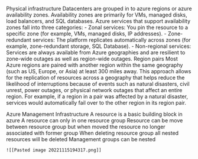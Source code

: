 Physical infrastructure
	Datacenters are grouped in to azure regions or azure availability zones.
	Availability zones are primarily for VMs, managed disks, load balancers, and SQL databases. Azure services that support availability zones fall into three categories:
		- Zonal services: You pin the resource to a specific zone (for example, VMs, managed disks, IP addresses).
		- Zone-redundant services: The platform replicates automatically across zones (for example, zone-redundant storage, SQL Database).
		- Non-regional services: Services are always available from Azure geographies and are resilient to zone-wide outages as well as region-wide outages.
	Region pairs
		Most Azure regions are paired with another region within the same geography (such as US, Europe, or Asia) at least 300 miles away. This approach allows for the replication of resources across a geography that helps reduce the likelihood of interruptions because of events such as natural disasters, civil unrest, power outages, or physical network outages that affect an entire region. For example, if a region in a pair was affected by a natural disaster, services would automatically fail over to the other region in its region pair.

Azure Management Infrastructure
	A resource is a basic building block in azure 
	A resource can only in one resource group
	Resource can be move between resource group but when moved the resource no longer associated with former group
	When deleting resource group all nested resources will be deleted
	Management groups can be nested
	
	![[Pasted image 20221115194317.png]]
	